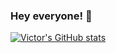 ### Hey everyone! 👋

<!--
**victorzottmann/victorzottmann** is a ✨ _special_ ✨ repository because its `README.md` (this file) appears on your GitHub profile.

Here are some ideas to get you started:

- 🔭 I’m currently working on ...
- 🌱 I’m currently learning ...
- 👯 I’m looking to collaborate on ...
- 🤔 I’m looking for help with ...
- 💬 Ask me about ...
- 📫 How to reach me: ...
- 😄 Pronouns: ...
- ⚡ Fun fact: ...
-->
[![Victor's GitHub stats](https://github-readme-stats.vercel.app/api?username=victorzottmann&show_icons=true&theme=dark)](https://github.com/victorzottmann/github-readme-stats)
